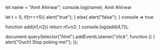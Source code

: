 <!-- Variables -->
let name = "Amit Ahirwar";
console.log(name);
Amit Ahirwar

<!-- conditionals -->
let t = 5;
if(t===5){
    alert("true");
}
else{
    alert("false");
}
console => true

<!-- function -->
function add(n1,n2){
    return n1+n2;
}
console.log(add(4,7));

<!-- Events -->
document.querySelector("html").addEventListener("click", function () {
    alert("Ouch! Stop poking me!");
  });

